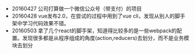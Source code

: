 
* 20160427 公司打算做一个微信公众号（带支付）的项目
* 20160428 vue发布2.0，在尝试的过程中用到了vue cli，发现从别人的脚手架中学习代码效果不错。
* 20160503 拿了几个react的脚手架，知道得比较多的是一些webpack的配置。发现很多都是从程序组成的角度(action,reducers)去划分，而不是业务模块去划分